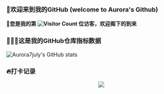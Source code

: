 ### 👋欢迎来到我的GitHub (welcome to Aurora's Github) 

🥳**您是我的第 ![Visitor Count](https://profile-counter.glitch.me/Aurora7july/count.svg) 位访客，欢迎阁下的到来**

### 👩🏻‍💻这是我的GitHub仓库指标数据
![Aurora7july's GitHub stats](https://github-readme-stats.vercel.app/api?username=Aurora7july&show_icons=true&theme=tokyonight)

### 🔥打卡记录
<div align="center"> <img src="https://github-readme-streak-stats.herokuapp.com/?user=Aurora7july" /> </div>
